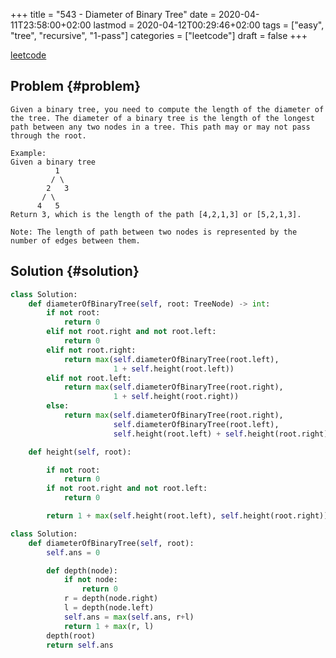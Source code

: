 +++
title = "543 - Diameter of Binary Tree"
date = 2020-04-11T23:58:00+02:00
lastmod = 2020-04-12T00:29:46+02:00
tags = ["easy", "tree", "recursive", "1-pass"]
categories = ["leetcode"]
draft = false
+++

[leetcode](https://leetcode.com/problems/diameter-of-binary-tree/)


## Problem {#problem}

```text
Given a binary tree, you need to compute the length of the diameter of the tree. The diameter of a binary tree is the length of the longest path between any two nodes in a tree. This path may or may not pass through the root.

Example:
Given a binary tree
          1
         / \
        2   3
       / \
      4   5
Return 3, which is the length of the path [4,2,1,3] or [5,2,1,3].

Note: The length of path between two nodes is represented by the number of edges between them.
```


## Solution {#solution}

```python
class Solution:
    def diameterOfBinaryTree(self, root: TreeNode) -> int:
        if not root:
            return 0
        elif not root.right and not root.left:
            return 0
        elif not root.right:
            return max(self.diameterOfBinaryTree(root.left),
                       1 + self.height(root.left))
        elif not root.left:
            return max(self.diameterOfBinaryTree(root.right),
                       1 + self.height(root.right))
        else:
            return max(self.diameterOfBinaryTree(root.right),
                       self.diameterOfBinaryTree(root.left),
                       self.height(root.left) + self.height(root.right) + 2)

    def height(self, root):

        if not root:
            return 0
        if not root.right and not root.left:
            return 0

        return 1 + max(self.height(root.left), self.height(root.right))
```

```python
class Solution:
    def diameterOfBinaryTree(self, root):
        self.ans = 0

        def depth(node):
            if not node:
                return 0
            r = depth(node.right)
            l = depth(node.left)
            self.ans = max(self.ans, r+l)
            return 1 + max(r, l)
        depth(root)
        return self.ans
```
